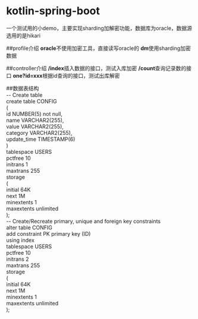 # kotlin-spring-boot
一个测试用的小demo，主要实现sharding加解密功能，数据库为oracle，数据源选用的是hikari

##profile介绍
**oracle**不使用加密工具，直接读写oracle的
**dm**使用sharding加密数据

##controller介绍
**/index**插入数据的接口，测试入库加密
**/count**查询记录数的接口
**one?id=xxx**根据id查询的接口，测试出库解密

##数据表结构  
-- Create table  
 create table CONFIG  
 (  
   id          NUMBER(5) not null,  
   name        VARCHAR2(255),  
   value       VARCHAR2(255),  
   category    VARCHAR2(255),  
   update_time TIMESTAMP(6)  
 )  
 tablespace USERS  
   pctfree 10  
   initrans 1  
   maxtrans 255  
   storage  
   (  
     initial 64K  
     next 1M  
     minextents 1  
     maxextents unlimited  
   );  
 -- Create/Recreate primary, unique and foreign key constraints   
 alter table CONFIG  
   add constraint PK primary key (ID)  
   using index   
   tablespace USERS  
   pctfree 10  
   initrans 2  
   maxtrans 255  
   storage  
   (  
     initial 64K  
     next 1M  
     minextents 1  
     maxextents unlimited  
   );  

